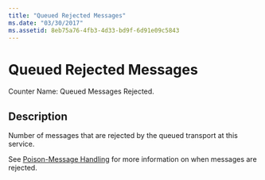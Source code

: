 ```yaml
---
title: "Queued Rejected Messages"
ms.date: "03/30/2017"
ms.assetid: 8eb75a76-4fb3-4d33-bd9f-6d91e09c5843
---
```

# Queued Rejected Messages
Counter Name: Queued Messages Rejected.  
  
## Description  
 Number of messages that are rejected by the queued transport at this service.  
  
 See [Poison-Message Handling](https://docs.microsoft.com/dotnet/framework/wcf/feature-details/poison-message-handling) for more information on when messages are rejected.
